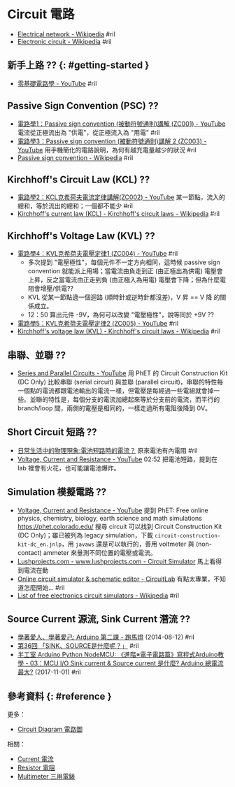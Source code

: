 # Circuit 電路

  - [Electrical network \- Wikipedia](https://en.wikipedia.org/wiki/Electrical_network) #ril
  - [Electronic circuit \- Wikipedia](https://en.wikipedia.org/wiki/Electronic_circuit) #ril

## 新手上路 ?? {: #getting-started }

  - [零基礎電路學 - YouTube](https://www.youtube.com/watch?v=mH-XUGkNohM&list=PLpsrnaNcZIbk0I2XP3Tme7_9eH70qnf79) #ril

## Passive Sign Convention (PSC) ??

  - [電路學1：Passive sign convention \(被動符號通則\)講解 \(ZC001\) \- YouTube](https://www.youtube.com/watch?v=mH-XUGkNohM&list=PLpsrnaNcZIbk0I2XP3Tme7_9eH70qnf79) 電流從正極流出為 "供電"，從正極流入為 "用電" #ril
  - [電路學3：Passive sign convention \(被動符號通則\)講解 2 \(ZC003\) \- YouTube](https://www.youtube.com/watch?v=ISjQ3_-UouY&index=3&list=PLpsrnaNcZIbk0I2XP3Tme7_9eH70qnf79) 用手機簡化的電路說明，為何有越充電量越少的狀況 #ril
  - [Passive sign convention \- Wikipedia](https://en.wikipedia.org/wiki/Passive_sign_convention) #ril

## Kirchhoff's Circuit Law (KCL) ??

  - [電路學2：KCL克希荷夫電流定律講解\(ZC002\) \- YouTube](https://www.youtube.com/watch?v=5nwpL-qBXXc&index=2&list=PLpsrnaNcZIbk0I2XP3Tme7_9eH70qnf79) 某一節點，流入的總和，等於流出的總和；一個都不能少 #ril
  - [Kirchhoff's current law (KCL) - Kirchhoff's circuit laws \- Wikipedia](https://en.wikipedia.org/wiki/Kirchhoff%27s_circuit_laws#Kirchhoff's_current_law_(KCL)) #ril

## Kirchhoff's Voltage Law (KVL) ??

  - [電路學4：KVL克希荷夫電壓定律1 \(ZC004\) \- YouTube](https://www.youtube.com/watch?v=ZftUPsEx-dw&list=PLpsrnaNcZIbk0I2XP3Tme7_9eH70qnf79&index=4) #ril
      - 多次提到 "電壓極性"，每個元件不一定方向相同，這時候 passive sign convention 就能派上用場；當電流由負走到正 (由正極出為供電) 電壓會上昇，反之當電流由正走到負 (由正極入為用電) 電壓會下降；但為什麼電阻會增壓/供電??
      - KVL 從某一節點遶一個迴路 (順時針或逆時針都沒差)，V 昇 == V 降 的關係成立。
      - 12：50 算出元件 -9V，為何可以改變 "電壓極性"，說等同於 +9V ??
  - [電路學5：KVL克希荷夫電壓定律2 \(ZC005\) \- YouTube](https://www.youtube.com/watch?v=4OjKrM8FxFE&index=5&list=PLpsrnaNcZIbk0I2XP3Tme7_9eH70qnf79) #ril
  - [Kirchhoff's voltage law (KVL) - Kirchhoff's circuit laws \- Wikipedia](https://en.wikipedia.org/wiki/Kirchhoff%27s_circuit_laws#Kirchhoff's_voltage_law_(KVL)) #ril

## 串聯、並聯 ??

  - [Series and Parallel Circuits - YouTube](https://www.youtube.com/watch?v=x2EuYqj_0Uk&list=PL253772980E9A0F88) 用 PhET 的 Circuit Construction Kit (DC Only) 比較串聯 (serial circuit) 與並聯 (parallel circuit)，串聯的特性每一個點的電流都跟電池輸出的電流一樣，但電壓是每經過一些電組就會掉一些。並聯的特性是，每個分支的電流加總起來等於分支前的電流，而平行的 branch/loop 間，兩側的電壓是相同的，一樣走過所有電阻後降到 0V。

## Short Circuit 短路 ??

  - [日常生活中的物理現象:電池短路時的電流？](http://www.phy.ntnu.edu.tw/demolab/phpBB/viewtopic.php?topic=18284) 原來電池有內電阻 #ril
  - [Voltage, Current and Resistance - YouTube](https://www.youtube.com/watch?v=J4Vq-xHqUo8&list=PL253772980E9A0F88) 02:52 把電池短路，提到在 lab 裡會有火花，也可能讓電池爆炸。

## Simulation 模擬電路 ??

  - [Voltage, Current and Resistance - YouTube](https://www.youtube.com/watch?v=J4Vq-xHqUo8&list=PL253772980E9A0F88) 提到 PhET: Free online physics, chemistry, biology, earth science and math simulations https://phet.colorado.edu/ 搜尋 circuit 可以找到 Circuit Construction Kit (DC Only)；雖已被列為 legacy simulation，下載 `circuit-construction-kit-dc_en.jnlp`，用 `javaws` 還是可以執行的，善用 voltmeter 與 (non-contact) ammeter 來量測不同位置的電壓或電流。
  - [Lushprojects.com - www.lushprojects.com - Circuit Simulator](http://lushprojects.com/circuitjs/) 馬上看得到電流在動
  - [Online circuit simulator & schematic editor - CircuitLab](https://www.circuitlab.com/) 有點太專業，不知道怎麼開始... #ril
  - [List of free electronics circuit simulators \- Wikipedia](https://en.wikipedia.org/wiki/List_of_free_electronics_circuit_simulators) #ril

## Source Current 源流, Sink Current 潛流 ??

  - [學著愛人、學著愛己: Arduino 第二課 \- 跑馬燈](http://linchinghui.blogspot.com/2014/08/arduino.html) (2014-08-12) #ril
  - [第36回 「SINK、SOURCE是什麼呢？」](https://www.orientalmotor.com.tw/teruyo_det/teruyo_36/) #ril
  - [半工室 Arduino Python NodeMCU: 《進階※電子電路篇》寫程式Arduino教學 \- 03：MCU I/O Sink current & Source current 是什麼? Arduino 總電流最大?](http://wyj-learning.blogspot.com/2017/11/arduino-05mcu-io-sink-current-source.html) (2017-11-01) #ril

## 參考資料 {: #reference }

更多：

  - [Circuit Diagram 電路圖](circuit-diagram.md)

相關：

  - [Current 電流](current.md)
  - [Resistor 電阻](resistor.md)
  - [Multimeter 三用電錶](multimeter.md)
